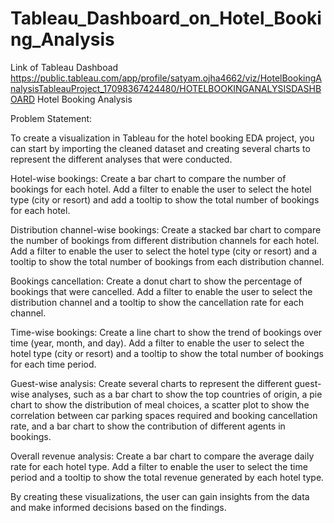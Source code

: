 # Tableau_Dashboard_on_Hotel_Booking_Analysis
Link of Tableau Dashboad
https://public.tableau.com/app/profile/satyam.ojha4662/viz/HotelBookingAnalysisTableauProject_17098367424480/HOTELBOOKINGANALYSISDASHBOARD
Hotel Booking Analysis

Problem Statement:

To create a visualization in Tableau for the hotel booking EDA project, you can start by importing the cleaned dataset and creating several charts to represent the different analyses that were conducted.

Hotel-wise bookings: Create a bar chart to compare the number of bookings for each hotel. Add a filter to enable the user to select the hotel type (city or resort) and add a tooltip to show the total number of bookings for each hotel.

Distribution channel-wise bookings: Create a stacked bar chart to compare the number of bookings from different distribution channels for each hotel. Add a filter to enable the user to select the hotel type (city or resort) and a tooltip to show the total number of bookings from each distribution channel.

Bookings cancellation: Create a donut chart to show the percentage of bookings that were cancelled. Add a filter to enable the user to select the distribution channel and a tooltip to show the cancellation rate for each channel.

Time-wise bookings: Create a line chart to show the trend of bookings over time (year, month, and day). Add a filter to enable the user to select the hotel type (city or resort) and a tooltip to show the total number of bookings for each time period.

Guest-wise analysis: Create several charts to represent the different guest-wise analyses, such as a bar chart to show the top countries of origin, a pie chart to show the distribution of meal choices, a scatter plot to show the correlation between car parking spaces required and booking cancellation rate, and a bar chart to show the contribution of different agents in bookings.

Overall revenue analysis: Create a bar chart to compare the average daily rate for each hotel type. Add a filter to enable the user to select the time period and a tooltip to show the total revenue generated by each hotel type.

By creating these visualizations, the user can gain insights from the data and make informed decisions based on the findings.

